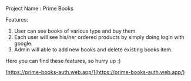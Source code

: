 Project Name : Prime Books

Features:
1. User can see books of various type and buy them.
2. Each user will see his/her ordered products by simply doing login with google.
3. Admin will able to add new books and delete existing books item.

Here you can find these features, so hurry up :)

[https://prime-books-auth.web.app/](https://prime-books-auth.web.app/)
